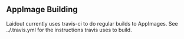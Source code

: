 AppImage Building
-----------------

Laidout currently uses travis-ci to do regular builds to AppImages.
See ../.travis.yml for the instructions travis uses to build.


